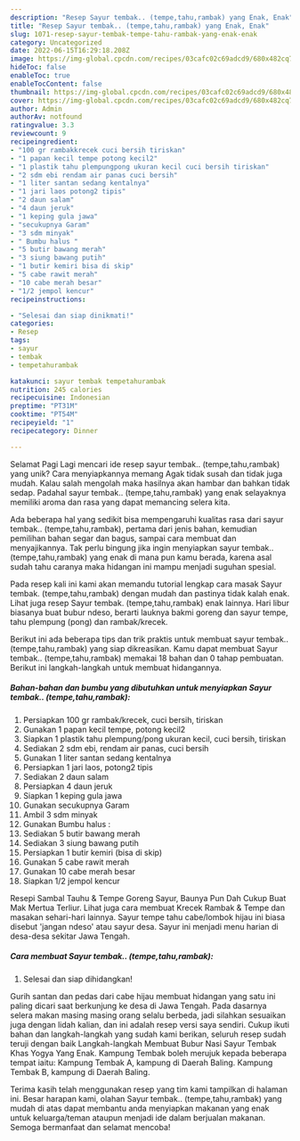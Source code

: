 ```yaml
---
description: "Resep Sayur tembak.. (tempe,tahu,rambak) yang Enak, Enak"
title: "Resep Sayur tembak.. (tempe,tahu,rambak) yang Enak, Enak"
slug: 1071-resep-sayur-tembak-tempe-tahu-rambak-yang-enak-enak
category: Uncategorized
date: 2022-06-15T16:29:18.208Z
image: https://img-global.cpcdn.com/recipes/03cafc02c69adcd9/680x482cq70/sayur-tembak-tempetahurambak-foto-resep-utama.jpg
hideToc: false
enableToc: true
enableTocContent: false
thumbnail: https://img-global.cpcdn.com/recipes/03cafc02c69adcd9/680x482cq70/sayur-tembak-tempetahurambak-foto-resep-utama.jpg
cover: https://img-global.cpcdn.com/recipes/03cafc02c69adcd9/680x482cq70/sayur-tembak-tempetahurambak-foto-resep-utama.jpg
author: Admin
authorAv: notfound
ratingvalue: 3.3
reviewcount: 9
recipeingredient:
- "100 gr rambakkrecek cuci bersih tiriskan"
- "1 papan kecil tempe potong kecil2"
- "1 plastik tahu plempungpong ukuran kecil cuci bersih tiriskan"
- "2 sdm ebi rendam air panas cuci bersih"
- "1 liter santan sedang kentalnya"
- "1 jari laos potong2 tipis"
- "2 daun salam"
- "4 daun jeruk"
- "1 keping gula jawa"
- "secukupnya Garam"
- "3 sdm minyak"
- " Bumbu halus "
- "5 butir bawang merah"
- "3 siung bawang putih"
- "1 butir kemiri bisa di skip"
- "5 cabe rawit merah"
- "10 cabe merah besar"
- "1/2 jempol kencur"
recipeinstructions:

- "Selesai dan siap dinikmati!"
categories:
- Resep
tags:
- sayur
- tembak
- tempetahurambak

katakunci: sayur tembak tempetahurambak 
nutrition: 245 calories
recipecuisine: Indonesian
preptime: "PT31M"
cooktime: "PT54M"
recipeyield: "1"
recipecategory: Dinner

---
```



Selamat Pagi Lagi mencari ide resep sayur tembak.. (tempe,tahu,rambak) yang unik? Cara menyiapkannya memang Agak tidak susah dan tidak juga mudah. Kalau salah mengolah maka hasilnya akan hambar dan bahkan tidak sedap. Padahal sayur tembak.. (tempe,tahu,rambak) yang enak selayaknya memiliki aroma dan rasa yang dapat memancing selera kita.


Ada beberapa hal yang sedikit bisa mempengaruhi kualitas rasa dari sayur tembak.. (tempe,tahu,rambak), pertama dari jenis bahan, kemudian pemilihan bahan segar dan bagus, sampai cara membuat dan menyajikannya. Tak perlu bingung jika ingin menyiapkan sayur tembak.. (tempe,tahu,rambak) yang enak di mana pun kamu berada, karena asal sudah tahu caranya maka hidangan ini mampu menjadi suguhan spesial.

Pada resep kali ini kami akan memandu tutorial lengkap cara masak Sayur tembak. (tempe,tahu,rambak) dengan mudah dan pastinya tidak kalah enak. Lihat juga resep Sayur tembak. (tempe,tahu,rambak) enak lainnya. Hari libur biasanya buat bubur ndeso, berarti lauknya bakmi goreng dan sayur tempe, tahu plempung (pong) dan rambak/krecek.


Berikut ini ada beberapa tips dan trik praktis untuk membuat sayur tembak.. (tempe,tahu,rambak) yang siap dikreasikan. Kamu dapat membuat Sayur tembak.. (tempe,tahu,rambak) memakai 18 bahan dan 0 tahap pembuatan. Berikut ini langkah-langkah untuk membuat hidangannya.

<!--inarticleads1-->

##### Bahan-bahan dan bumbu yang dibutuhkan untuk menyiapkan Sayur tembak.. (tempe,tahu,rambak):

1. Persiapkan 100 gr rambak/krecek, cuci bersih, tiriskan
1. Gunakan 1 papan kecil tempe, potong kecil2
1. Siapkan 1 plastik tahu plempung/pong ukuran kecil, cuci bersih, tiriskan
1. Sediakan 2 sdm ebi, rendam air panas, cuci bersih
1. Gunakan 1 liter santan sedang kentalnya
1. Persiapkan 1 jari laos, potong2 tipis
1. Sediakan 2 daun salam
1. Persiapkan 4 daun jeruk
1. Siapkan 1 keping gula jawa
1. Gunakan secukupnya Garam
1. Ambil 3 sdm minyak
1. Gunakan  Bumbu halus :
1. Sediakan 5 butir bawang merah
1. Sediakan 3 siung bawang putih
1. Persiapkan 1 butir kemiri (bisa di skip)
1. Gunakan 5 cabe rawit merah
1. Gunakan 10 cabe merah besar
1. Siapkan 1/2 jempol kencur


Resepi Sambal Tauhu &amp; Tempe Goreng Sayur, Baunya Pun Dah Cukup Buat Mak Mertua Terliur. Lihat juga cara membuat Krecek Rambak &amp; Tempe dan masakan sehari-hari lainnya. Sayur tempe tahu cabe/lombok hijau ini biasa disebut &#39;jangan ndeso&#39; atau sayur desa. Sayur ini menjadi menu harian di desa-desa sekitar Jawa Tengah. 

<!--inarticleads2-->

##### Cara membuat Sayur tembak.. (tempe,tahu,rambak):


1. Selesai dan siap dihidangkan!

Gurih santan dan pedas dari cabe hijau membuat hidangan yang satu ini paling dicari saat berkunjung ke desa di Jawa Tengah. Pada dasarnya selera makan masing masing orang selalu berbeda, jadi silahkan sesuaikan juga dengan lidah kalian, dan ini adalah resep versi saya sendiri. Cukup ikuti bahan dan langkah-langkah yang sudah kami berikan, seluruh resep sudah teruji dengan baik Langkah-langkah Membuat Bubur Nasi Sayur Tembak Khas Yogya Yang Enak. Kampung Tembak boleh merujuk kepada beberapa tempat iaitu: Kampung Tembak A, kampung di Daerah Baling. Kampung Tembak B, kampung di Daerah Baling. 

Terima kasih telah menggunakan resep yang tim kami tampilkan di halaman ini. Besar harapan kami, olahan Sayur tembak.. (tempe,tahu,rambak) yang mudah di atas dapat membantu anda menyiapkan makanan yang enak untuk keluarga/teman ataupun menjadi ide dalam berjualan makanan. Semoga bermanfaat dan selamat mencoba!
